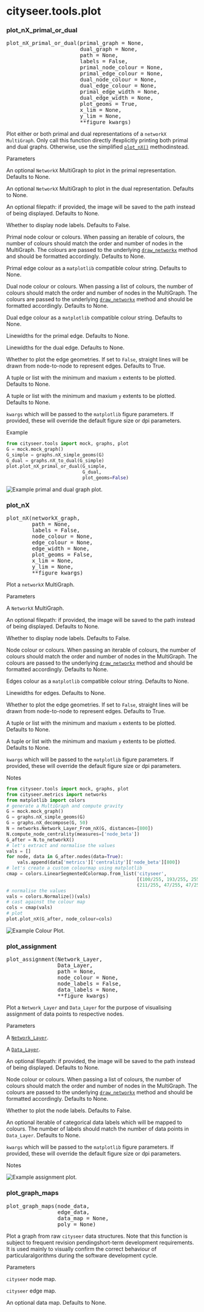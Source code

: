 # cityseer.tools.plot



### plot_nX_primal_or_dual



<FuncSignature>
<pre>
plot_nX_primal_or_dual(primal_graph = None,
                       dual_graph = None,
                       path = None,
                       labels = False,
                       primal_node_colour = None,
                       primal_edge_colour = None,
                       dual_node_colour = None,
                       dual_edge_colour = None,
                       primal_edge_width = None,
                       dual_edge_width = None,
                       plot_geoms = True,
                       x_lim = None,
                       y_lim = None,
                       **figure_kwargs)
</pre>
</FuncSignature>

Plot either or both primal and dual representations of a `networkX MultiGraph`. Only call this function directly ifexplicitly printing both primal and dual graphs. Otherwise, use the simplified [`plot_nX()`](plot#plot-nx) methodinstead.

<FuncHeading>Parameters</FuncHeading>



<FuncElement name='primal_graph' type='nx.MultiGraph'>

An optional `NetworkX` MultiGraph to plot in the primal representation. Defaults to None.

</FuncElement>



<FuncElement name='dual_graph' type='nx.MultiGraph'>

An optional `NetworkX` MultiGraph to plot in the dual representation. Defaults to None.

</FuncElement>



<FuncElement name='path' type='str'>

An optional filepath: if provided, the image will be saved to the path instead of being displayed. Defaults to None.

</FuncElement>



<FuncElement name='labels' type='bool'>

Whether to display node labels. Defaults to False.

</FuncElement>



<FuncElement name='primal_node_colour' type='Union[str, tuple, list]'>

Primal node colour or colours. When passing an iterable of colours, the number of colours should match the order and number of nodes in the MultiGraph. The colours are passed to the underlying [`draw_networkx`](https://networkx.github.io/documentation/networkx-1.10/reference/generated/networkx.drawing.nx_pylab.draw_networkx.html#draw-networkx) method and should be formatted accordingly. Defaults to None.

</FuncElement>



<FuncElement name='primal_edge_colour' type='str'>

Primal edge colour as a `matplotlib` compatible colour string. Defaults to None.

</FuncElement>



<FuncElement name='dual_node_colour' type='Union[str, tuple, list]'>

Dual node colour or colours. When passing a list of colours, the number of colours should match the order and number of nodes in the MultiGraph. The colours are passed to the underlying [`draw_networkx`](https://networkx.github.io/documentation/networkx-1.10/reference/generated/networkx.drawing.nx_pylab.draw_networkx.html#draw-networkx) method and should be formatted accordingly. Defaults to None.

</FuncElement>



<FuncElement name='dual_edge_colour' type='str'>

Dual edge colour as a `matplotlib` compatible colour string. Defaults to None.

</FuncElement>



<FuncElement name='primal_edge_width' type='Union[int, float]'>

Linewidths for the primal edge. Defaults to None.

</FuncElement>



<FuncElement name='dual_edge_width' type='Union[int, float]'>

Linewidths for the dual edge. Defaults to None.

</FuncElement>



<FuncElement name='plot_geoms' type='bool'>

Whether to plot the edge geometries. If set to `False`, straight lines will be drawn from node-to-node to represent edges. Defaults to True.

</FuncElement>



<FuncElement name='x_lim' type='Union[tuple, list]'>

A tuple or list with the minimum and maxium `x` extents to be plotted. Defaults to None.

</FuncElement>



<FuncElement name='y_lim' type='Union[tuple, list]'>

A tuple or list with the minimum and maxium `y` extents to be plotted. Defaults to None.

</FuncElement>



<FuncElement name='figure_kwargs' type='None'>

`kwargs` which will be passed to the `matplotlib` figure parameters. If provided, these will override the default figure size or dpi parameters.

</FuncElement>



<FuncHeading>Example</FuncHeading>

```py
from cityseer.tools import mock, graphs, plot
G = mock.mock_graph()
G_simple = graphs.nX_simple_geoms(G)
G_dual = graphs.nX_to_dual(G_simple)
plot.plot_nX_primal_or_dual(G_simple,
                            G_dual,
                            plot_geoms=False)
```
![Example primal and dual graph plot.](../.vitepress/plots/images/graph_dual.png)

### plot_nX



<FuncSignature>
<pre>
plot_nX(networkX_graph,
        path = None,
        labels = False,
        node_colour = None,
        edge_colour = None,
        edge_width = None,
        plot_geoms = False,
        x_lim = None,
        y_lim = None,
        **figure_kwargs)
</pre>
</FuncSignature>

Plot a `networkX` MultiGraph.

<FuncHeading>Parameters</FuncHeading>



<FuncElement name='networkX_graph' type='nx.MultiGraph'>

A `NetworkX` MultiGraph.

</FuncElement>



<FuncElement name='path' type='str'>

An optional filepath: if provided, the image will be saved to the path instead of being displayed. Defaults to None.

</FuncElement>



<FuncElement name='labels' type='bool'>

Whether to display node labels. Defaults to False.

</FuncElement>



<FuncElement name='node_colour' type='Union[str, tuple, list]'>

Node colour or colours. When passing an iterable of colours, the number of colours should match the order and number of nodes in the MultiGraph. The colours are passed to the underlying [`draw_networkx`](https://networkx.github.io/documentation/networkx-1.10/reference/generated/networkx.drawing.nx_pylab.draw_networkx.html#draw-networkx) method and should be formatted accordingly. Defaults to None.

</FuncElement>



<FuncElement name='edge_colour' type='Union[str, tuple, list]'>

Edges colour as a `matplotlib` compatible colour string. Defaults to None.

</FuncElement>



<FuncElement name='edge_width' type='Union[int, float]'>

Linewidths for edges. Defaults to None.

</FuncElement>



<FuncElement name='plot_geoms' type='bool'>

Whether to plot the edge geometries. If set to `False`, straight lines will be drawn from node-to-node to represent edges. Defaults to True.

</FuncElement>



<FuncElement name='x_lim' type='Union[tuple, list]'>

A tuple or list with the minimum and maxium `x` extents to be plotted. Defaults to None.

</FuncElement>



<FuncElement name='y_lim' type='Union[tuple, list]'>

A tuple or list with the minimum and maxium `y` extents to be plotted. Defaults to None.

</FuncElement>



<FuncElement name='figure_kwargs' type='None'>

`kwargs` which will be passed to the `matplotlib` figure parameters. If provided, these will override the default figure size or dpi parameters.

</FuncElement>



<FuncHeading>Notes</FuncHeading>

```py
from cityseer.tools import mock, graphs, plot
from cityseer.metrics import networks
from matplotlib import colors
# generate a MultiGraph and compute gravity
G = mock.mock_graph()
G = graphs.nX_simple_geoms(G)
G = graphs.nX_decompose(G, 50)
N = networks.Network_Layer_From_nX(G, distances=[800])
N.compute_node_centrality(measures=['node_beta'])
G_after = N.to_networkX()
# let's extract and normalise the values
vals = []
for node, data in G_after.nodes(data=True):
    vals.append(data['metrics']['centrality']['node_beta'][800])
# let's create a custom colourmap using matplotlib
cmap = colors.LinearSegmentedColormap.from_list('cityseer',
                                                [(100/255, 193/255, 255/255, 255/255),
                                                (211/255, 47/255, 47/255, 1/255)])
# normalise the values
vals = colors.Normalize()(vals)
# cast against the colour map
cols = cmap(vals)
# plot
plot.plot_nX(G_after, node_colour=cols)
```
![Example Colour Plot.](../.vitepress/plots/images/graph_colour.png)

### plot_assignment



<FuncSignature>
<pre>
plot_assignment(Network_Layer,
                Data_Layer,
                path = None,
                node_colour = None,
                node_labels = False,
                data_labels = None,
                **figure_kwargs)
</pre>
</FuncSignature>

Plot a `Network_Layer` and `Data_Layer` for the purpose of visualising assignment of data points to respective nodes.

<FuncHeading>Parameters</FuncHeading>



<FuncElement name='Network_Layer' type='None'>

A [`Network_Layer`](/metrics/networks.html#network-layer).

</FuncElement>



<FuncElement name='Data_Layer' type='None'>

A [`Data_Layer`](/metrics/layers.html#data-layer).

</FuncElement>



<FuncElement name='path' type='str'>

An optional filepath: if provided, the image will be saved to the path instead of being displayed. Defaults to None.

</FuncElement>



<FuncElement name='node_colour' type='Union[list, tuple, np.ndarray]'>

Node colour or colours. When passing a list of colours, the number of colours should match the order and number of nodes in the MultiGraph. The colours are passed to the underlying [`draw_networkx`](https://networkx.github.io/documentation/networkx-1.10/reference/generated/networkx.drawing.nx_pylab.draw_networkx.html#draw-networkx) method and should be formatted accordingly. Defaults to None.

</FuncElement>



<FuncElement name='node_labels' type='bool'>

Whether to plot the node labels. Defaults to False.

</FuncElement>



<FuncElement name='data_labels' type='Union[list, tuple, np.ndarray]'>

An optional iterable of categorical data labels which will be mapped to colours. The number of labels should match the number of data points in `Data_Layer`. Defaults to None.

</FuncElement>



<FuncElement name='figure_kwargs' type='None'>

`kwargs` which will be passed to the `matplotlib` figure parameters. If provided, these will override the default figure size or dpi parameters.

</FuncElement>



<FuncHeading>Notes</FuncHeading>

![Example assignment plot.](../.vitepress/plots/images/assignment_plot.png)

### plot_graph_maps



<FuncSignature>
<pre>
plot_graph_maps(node_data,
                edge_data,
                data_map = None,
                poly = None)
</pre>
</FuncSignature>

Plot a graph from raw `cityseer` data structures. Note that this function is subject to frequent revision pendingshort-term development requirements. It is used mainly to visually confirm the correct behaviour of particularalgorithms during the software development cycle.

<FuncHeading>Parameters</FuncHeading>



<FuncElement name='node_data' type='np.ndarray'>

`cityseer` node map.

</FuncElement>



<FuncElement name='edge_data' type='np.ndarray'>

`cityseer` edge map.

</FuncElement>



<FuncElement name='data_map' type='np.ndarray'>

An optional data map. Defaults to None.

</FuncElement>

